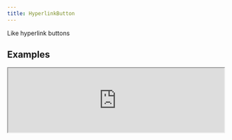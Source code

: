 ```yaml
---
title: HyperlinkButton
---
```

Like hyperlink buttons

## Examples

<div><iframe style="width: 100%; margin: 0;" src="http://ui-demos.blankapp.org/hyperlinkbutton-example" scrolling="no" /></div>

```jsx
<HyperlinkButton text={'HyperlinkButton'} />
```

## States

### Disabled

<div><iframe style="width: 100%; margin: 0;" src="http://ui-demos.blankapp.org/hyperlinkbutton-state-disabled" scrolling="no" /></div>

```jsx
<HyperlinkButton text={'HyperlinkButton'} disabled />
```

## Variations

### Size

<div><iframe style="width: 100%; margin: 0;" src="http://ui-demos.blankapp.org/hyperlinkbutton-variations-size" scrolling="no" /></div>

```jsx
<HyperlinkButton text={'MINI'} size={'mini'} />
<HyperlinkButton text={'SMALL'} size={'small'} />
<HyperlinkButton text={'MEDIUM'} size={'medium'} />
<HyperlinkButton text={'LARGE'} size={'large'} />
<HyperlinkButton text={'BIG'} size={'big'} />
```

## API

### Props

Name | Description | Type | Optional value | Default
--- | --- | --- | --- | ---
`children` | - | string, element | - | -
`text` | -| string | - | Empty string ('')
`textStyle` | - | style | - | -
`disabled` | - | bool | - | `false`
`loading` | - | bool | - | `false`
`size` | - | enum | `mini`, </br>`small`, </br>`medium`, </br>`large`, </br>`big` | `medium`

### Event

Name | Description
--- | ---
`onPress` | -
